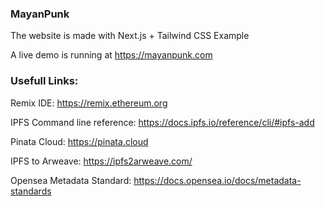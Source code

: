 ### MayanPunk

The website is made with Next.js + Tailwind CSS Example

A live demo is running at https://mayanpunk.com

### Usefull Links: 

Remix IDE: https://remix.ethereum.org

IPFS Command line reference: https://docs.ipfs.io/reference/cli/#ipfs-add

Pinata Cloud: https://pinata.cloud

IPFS to Arweave: https://ipfs2arweave.com/

Opensea Metadata Standard: https://docs.opensea.io/docs/metadata-standards
